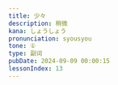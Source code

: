 ```yaml
---
title: 少々
description: 稍微
kana: しょうしょう
pronunciation: syousyou
tone: ①
type: 副词
pubDate: 2024-09-09 00:00:15
lessonIndex: 13
---
```

